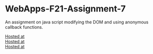 # WebApps-F21-Assignment-7
An assignment on java script modifying the DOM and using anonymous callback functions.

[Hosted at](https://44-563-webapps-f21.github.io/webapps-f21-assignment-7-ReshwanthGundeti/search.html)<br>
[Hosted at](https://44-563-webapps-f21.github.io/webapps-f21-assignment-7-ReshwanthGundeti/reaction.html)<br>
[Hosted at](https://44-563-webapps-f21.github.io/webapps-f21-assignment-7-ReshwanthGundeti/stack.html)